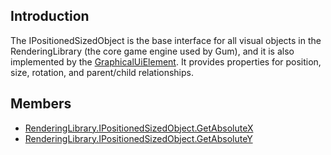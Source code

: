 ## Introduction

The IPositionedSizedObject is the base interface for all visual objects in the RenderingLibrary (the core game engine used by Gum), and it is also implemented by the [GraphicalUiElement](/frb/docs/index.php?title=Gum.Wireframe.GraphicalUiElement.md "Gum.Wireframe.GraphicalUiElement"). It provides properties for position, size, rotation, and parent/child relationships.

## Members

-   [RenderingLibrary.IPositionedSizedObject.GetAbsoluteX](/frb/docs/index.php?title=RenderingLibrary.IPositionedSizedObject.GetAbsoluteX&action=edit&redlink=1.md "RenderingLibrary.IPositionedSizedObject.GetAbsoluteX (page does not exist)")
-   [RenderingLibrary.IPositionedSizedObject.GetAbsoluteY](/frb/docs/index.php?title=RenderingLibrary.IPositionedSizedObject.GetAbsoluteX&action=edit&redlink=1.md "RenderingLibrary.IPositionedSizedObject.GetAbsoluteX (page does not exist)")

